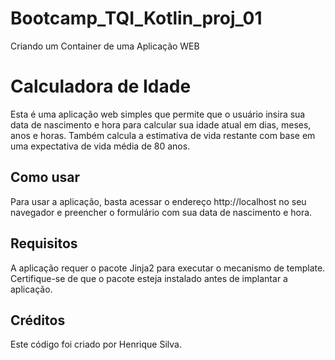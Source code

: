 # Bootcamp_TQI_Kotlin_proj_01
Criando um Container de uma Aplicação WEB


# Calculadora de Idade

Esta é uma aplicação web simples que permite que o usuário insira sua data de nascimento e hora para calcular sua idade atual em dias, meses, anos e horas. Também calcula a estimativa de vida restante com base em uma expectativa de vida média de 80 anos.

## Como usar

Para usar a aplicação, basta acessar o endereço http://localhost no seu navegador e preencher o formulário com sua data de nascimento e hora.

## Requisitos

A aplicação requer o pacote Jinja2 para executar o mecanismo de template. Certifique-se de que o pacote esteja instalado antes de implantar a aplicação.

## Créditos

Este código foi criado por Henrique Silva.
